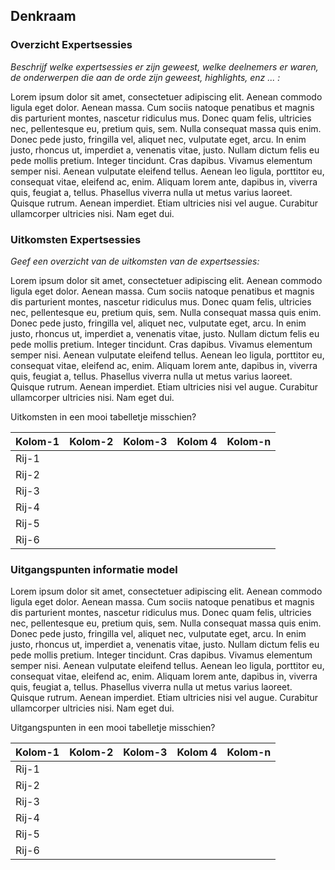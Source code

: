 ## Denkraam

### Overzicht Expertsessies

*Beschrijf welke expertsessies er zijn geweest, welke deelnemers er waren, de onderwerpen die aan de orde zijn geweest, highlights, enz ... :* 

Lorem ipsum dolor sit amet, consectetuer adipiscing elit. Aenean commodo ligula eget dolor. 
Aenean massa. Cum sociis natoque penatibus et magnis dis parturient montes, nascetur ridiculus mus. Donec quam felis, 
ultricies nec, pellentesque eu, pretium quis, sem. Nulla consequat massa quis enim. Donec pede justo, fringilla vel, 
aliquet nec, vulputate eget, arcu. In enim justo, rhoncus ut, imperdiet a, venenatis vitae, justo.
Nullam dictum felis eu pede mollis pretium. Integer tincidunt. Cras dapibus. Vivamus elementum semper nisi. 
Aenean vulputate eleifend tellus. Aenean leo ligula, porttitor eu, consequat vitae, eleifend ac, enim. 
Aliquam lorem ante, dapibus in, viverra quis, feugiat a, tellus. Phasellus viverra nulla ut metus varius laoreet. 
Quisque rutrum. Aenean imperdiet. Etiam ultricies nisi vel augue. 
Curabitur ullamcorper ultricies nisi. Nam eget dui.

### Uitkomsten Expertsessies

*Geef een overzicht van de uitkomsten van de expertsessies:* 

Lorem ipsum dolor sit amet, consectetuer adipiscing elit. Aenean commodo ligula eget dolor. 
Aenean massa. Cum sociis natoque penatibus et magnis dis parturient montes, nascetur ridiculus mus. Donec quam felis, 
ultricies nec, pellentesque eu, pretium quis, sem. Nulla consequat massa quis enim. Donec pede justo, fringilla vel, 
aliquet nec, vulputate eget, arcu. In enim justo, rhoncus ut, imperdiet a, venenatis vitae, justo.
Nullam dictum felis eu pede mollis pretium. Integer tincidunt. Cras dapibus. Vivamus elementum semper nisi. 
Aenean vulputate eleifend tellus. Aenean leo ligula, porttitor eu, consequat vitae, eleifend ac, enim. 
Aliquam lorem ante, dapibus in, viverra quis, feugiat a, tellus. Phasellus viverra nulla ut metus varius laoreet. 
Quisque rutrum. Aenean imperdiet. Etiam ultricies nisi vel augue. 
Curabitur ullamcorper ultricies nisi. Nam eget dui.

<aside class='note'>
    Uitkomsten in een mooi tabelletje misschien?
</aside> 

| Kolom-1 | Kolom-2 | Kolom-3 | Kolom 4 | Kolom-n | 
|---------|---------|---------|---------|---------| 
| Rij-1   |         |         |         |         |
| Rij-2   |         |         |         |         |
| Rij-3   |         |         |         |         |
| Rij-4   |         |         |         |         |
| Rij-5   |         |         |         |         |
| Rij-6   |         |         |         |         |

### Uitgangspunten informatie model

Lorem ipsum dolor sit amet, consectetuer adipiscing elit. Aenean commodo ligula eget dolor. 
Aenean massa. Cum sociis natoque penatibus et magnis dis parturient montes, nascetur ridiculus mus. Donec quam felis, 
ultricies nec, pellentesque eu, pretium quis, sem. Nulla consequat massa quis enim. Donec pede justo, fringilla vel, 
aliquet nec, vulputate eget, arcu. In enim justo, rhoncus ut, imperdiet a, venenatis vitae, justo.
Nullam dictum felis eu pede mollis pretium. Integer tincidunt. Cras dapibus. Vivamus elementum semper nisi. 
Aenean vulputate eleifend tellus. Aenean leo ligula, porttitor eu, consequat vitae, eleifend ac, enim. 
Aliquam lorem ante, dapibus in, viverra quis, feugiat a, tellus. Phasellus viverra nulla ut metus varius laoreet. 
Quisque rutrum. Aenean imperdiet. Etiam ultricies nisi vel augue. 
Curabitur ullamcorper ultricies nisi. Nam eget dui.

<aside class='note'>
    Uitgangspunten in een mooi tabelletje misschien?
</aside> 

| Kolom-1 | Kolom-2 | Kolom-3 | Kolom 4 | Kolom-n | 
|---------|---------|---------|---------|---------| 
| Rij-1   |         |         |         |         |
| Rij-2   |         |         |         |         |
| Rij-3   |         |         |         |         |
| Rij-4   |         |         |         |         |
| Rij-5   |         |         |         |         |
| Rij-6   |         |         |         |         |